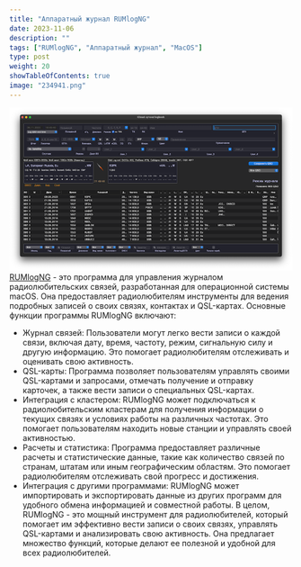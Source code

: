```yaml
---
title: "Аппаратный журнал RUMlogNG"
date: 2023-11-06
description: ""
tags: ["RUMlogNG", "Аппаратный журнал", "MacOS"]
type: post
weight: 20
showTableOfContents: true
image: "234941.png"
---
```

![RUMlogNG](234941.png)
[RUMlogNG](https://www.dl2rum.de/rumsoft/RUMLog.html) - это программа для управления журналом радиолюбительских связей, разработанная для операционной системы macOS. Она предоставляет радиолюбителям инструменты для ведения подробных записей о своих связях, контактах и QSL-картах.
Основные функции программы RUMlogNG включают:

- Журнал связей: Пользователи могут легко вести записи о каждой связи, включая дату, время, частоту, режим, сигнальную силу и другую информацию. Это помогает радиолюбителям отслеживать и оценивать свою активность.
- QSL-карты: Программа позволяет пользователям управлять своими QSL-картами и запросами, отмечать получение и отправку карточек, а также вести записи о специальных QSL-картах.
- Интеграция с кластером: RUMlogNG может подключаться к радиолюбительским кластерам для получения информации о текущих связях и условиях работы на различных частотах. Это помогает пользователям находить новые станции и управлять своей активностью.
- Расчеты и статистика: Программа предоставляет различные расчеты и статистические данные, такие как количество связей по странам, штатам или иным географическим областям. Это помогает радиолюбителям отслеживать свой прогресс и достижения.
- Интеграция с другими программами: RUMlogNG может импортировать и экспортировать данные из других программ для удобного обмена информацией и совместной работы.
В целом, RUMlogNG - это мощный инструмент для радиолюбителей, который помогает им эффективно вести записи о своих связях, управлять QSL-картами и анализировать свою активность. Она предлагает множество функций, которые делают ее полезной и удобной для всех радиолюбителей.